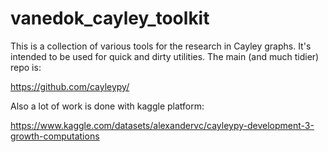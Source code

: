 # vanedok_cayley_toolkit

This is a collection of various tools for the research in Cayley graphs. It's intended to be used for quick and dirty utilities. The main (and much tidier) repo is:

https://github.com/cayleypy/

Also a lot of work is done with kaggle platform:

https://www.kaggle.com/datasets/alexandervc/cayleypy-development-3-growth-computations